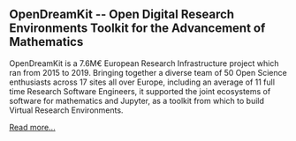 ## OpenDreamKit -- Open Digital Research Environments Toolkit for the Advancement of Mathematics

OpenDreamKit is a 7.6M€ European Research Infrastructure project which
ran from 2015 to 2019. Bringing together a diverse team of 50 Open
Science enthusiasts across 17 sites all over Europe, including an
average of 11 full time Research Software Engineers, it supported the
joint ecosystems of software for mathematics and Jupyter, as a toolkit
from which to build Virtual Research Environments.

[Read more...](about)
